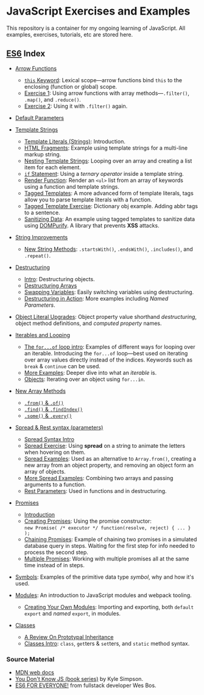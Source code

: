 # JavaScript Exercises and Examples

This repository is a container for my ongoing learning of JavaScript. All examples, exercises, tutorials, etc are stored here.

## [ES6](https://github.com/nabrus/js-exercises/tree/master/wesbos-es6) Index

*  [Arrow Functions](https://github.com/nabrus/js-exercises/tree/master/wesbos-es6/arrow_functions)
    *  [`this` Keyword](https://github.com/nabrus/js-exercises/blob/master/wesbos-es6/arrow_functions/arrow-func-this.html): Lexical scope—arrow functions bind `this` to the enclosing (function or global) scope.
    *  [Exercise 1](https://github.com/nabrus/js-exercises/blob/master/wesbos-es6/arrow_functions/arrow-func-ex1.html): Using arrow functions with array methods—`.filter()`, `.map()`, and `.reduce()`.
    *  [Exercise 2](https://github.com/nabrus/js-exercises/blob/master/wesbos-es6/arrow_functions/arrow-func-ex2.html): Using it with `.filter()` again. 

*  [Default Parameters](https://github.com/nabrus/js-exercises/blob/master/wesbos-es6/Default_Params/default-parameters.html)

*  [Template Strings](https://github.com/nabrus/js-exercises/tree/master/wesbos-es6/template_strings)
    *  [Template Literals (Strings)](https://github.com/nabrus/js-exercises/blob/master/wesbos-es6/template_strings/template-strings-intro.html): Introduction.
    *  [HTML Fragments](https://github.com/nabrus/js-exercises/blob/master/wesbos-es6/template_strings/template-strings-fragments.html): Example using template strings for a multi-line markup string.
    *  [Nesting Template Strings](https://github.com/nabrus/js-exercises/blob/master/wesbos-es6/template_strings/template-strings-looping.html): Looping over an array and creating a list item for each element.
    *  [`if` Statement](https://github.com/nabrus/js-exercises/blob/master/wesbos-es6/template_strings/template-strings-if.html): Using a *ternary operator* inside a template string.
    *  [Render Function](https://github.com/nabrus/js-exercises/blob/master/wesbos-es6/template_strings/template-strings-render-functions.html): Render an `<ul>` list from an array of keywords using a function and template strings.
    *  [Tagged Templates](https://github.com/nabrus/js-exercises/blob/master/wesbos-es6/template_strings/tagged-templates.html): A more advanced form of template literals, tags allow you to parse template literals with a function.
    *  [Tagged Template Exercise](https://github.com/nabrus/js-exercises/blob/master/wesbos-es6/template_strings/tagged-templates-dictonary.html): Dictionary obj example. Adding abbr tags to a sentence.
    *  [Sanitizing Data](https://github.com/nabrus/js-exercises/blob/master/wesbos-es6/template_strings/tagged-templates-sanitize.html): An example using tagged templates to sanitize data using [DOMPurify](https://www.npmjs.com/package/dompurify). A library that prevents **XSS** attacks. 

*  [String Improvements](https://github.com/nabrus/js-exercises/tree/master/wesbos-es6/additional_string_improvements)
    *  [New String Methods](https://github.com/nabrus/js-exercises/blob/master/wesbos-es6/additional_string_improvements/string-methods.html): `.startsWith()`, `.endsWith()`, `.includes()`, and `.repeat()`.

*  [Destructuring](https://github.com/nabrus/js-exercises/tree/master/wesbos-es6/destructuring)
    *  [Intro](https://github.com/nabrus/js-exercises/blob/master/wesbos-es6/destructuring/destructuring-intro.html): Destructuring objects.
    *  [Destructuring Arrays](https://github.com/nabrus/js-exercises/blob/master/wesbos-es6/destructuring/destructuring-arrays.html)
    *  [Swapping Variables](https://github.com/nabrus/js-exercises/blob/master/wesbos-es6/destructuring/swapping-vars-destructuring.html): Easily switching variables using destructuring.
    *  [Destructuring in Action](https://github.com/nabrus/js-exercises/blob/master/wesbos-es6/destructuring/destructuring-and-functions.html): More examples including *Named Parameters*.

*  [Object Literal Upgrades](https://github.com/nabrus/js-exercises/blob/master/wesbos-es6/Object_Literal_Upgrades/object-literal-upgrades.html): Object property value shorthand *destructuring*, object method definitions, and *computed property* names.

*  [Iterables and Looping](https://github.com/nabrus/js-exercises/tree/master/wesbos-es6/Iterables_n_Looping)
    *  [The `for...of` loop intro](https://github.com/nabrus/js-exercises/blob/master/wesbos-es6/Iterables_n_Looping/for-of-intro.html): Examples of different ways for looping over an iterable. Introducing the `for...of` loop—best used on iterating over array values directly instead of the indices. Keywords such as `break` & `continue` can be used.
    *  [More Examples](https://github.com/nabrus/js-exercises/blob/master/wesbos-es6/Iterables_n_Looping/for-of-examples.html): Deeper dive into what an *iterable* is.
    *  [Objects](https://github.com/nabrus/js-exercises/blob/master/wesbos-es6/Iterables_n_Looping/for-of-object.html): Iterating over an object using `for...in`.

*  [New Array Methods](https://github.com/nabrus/js-exercises/tree/master/wesbos-es6/array_of_improvements)
    *  [`.from()` & `.of()`](https://github.com/nabrus/js-exercises/blob/master/wesbos-es6/array_of_improvements/array-from-and-of.html)
    *  [`.find()` & `.findIndex()`](https://github.com/nabrus/js-exercises/blob/master/wesbos-es6/array_of_improvements/array-finding.html)
    *  [`.some()` & `.every()`](https://github.com/nabrus/js-exercises/blob/master/wesbos-es6/array_of_improvements/array-some-and-every.html)

*  [Spread & Rest syntax (parameters)](https://github.com/nabrus/js-exercises/tree/master/wesbos-es6/spread_rest_syntax-parameters)
    *  [Spread Syntax Intro](https://github.com/nabrus/js-exercises/blob/master/wesbos-es6/spread_rest_syntax-parameters/spread-intro.html)
    *  [Spread Exercise](https://github.com/nabrus/js-exercises/blob/master/wesbos-es6/spread_rest_syntax-parameters/jumping-letters.html): Using **spread** on a string to animate the letters when hovering on them.
    *  [Spread Examples](https://github.com/nabrus/js-exercises/blob/master/wesbos-es6/spread_rest_syntax-parameters/more-spread-examples.html): Used as an alternative to `Array.from()`, creating a new array from an object property, and removing an object form an array of objects.
    *  [More Spread Examples](https://github.com/nabrus/js-exercises/blob/master/wesbos-es6/spread_rest_syntax-parameters/spreading-into-a-function.html): Combining two arrays and passing arguments to a function.
    *  [Rest Parameters](https://github.com/nabrus/js-exercises/blob/master/wesbos-es6/spread_rest_syntax-parameters/rest-params.html): Used in functions and in destructuring.

*  [Promises](https://github.com/nabrus/js-exercises/tree/master/wesbos-es6/promises)
    *  [Introduction](https://github.com/nabrus/js-exercises/blob/master/wesbos-es6/promises/promises-intro.html)
    *  [Creating Promises](https://github.com/nabrus/js-exercises/blob/master/wesbos-es6/promises/creating-promises.html): Using the promise constructor:    
    `new Promise( /* executor */ function(resolve, reject) { ... } );`
    *  [Chaining Promises](https://github.com/nabrus/js-exercises/blob/master/wesbos-es6/promises/chaining-promises.html): Example of chaining two promises in a simulated database query in steps. Waiting for the first step for info needed to process the second step.
    *  [Multiple Promises](https://github.com/nabrus/js-exercises/blob/master/wesbos-es6/promises/multiple-promises.html): Working with multiple promises all at the same time instead of in steps.

*  [Symbols](https://github.com/nabrus/js-exercises/blob/master/wesbos-es6/symbols/symbols.html): Examples of the primitive data type *symbol*, why and how it's used. 

*  [Modules](https://github.com/nabrus/js-exercises/tree/master/wesbos-es6/JS_modules_and_npm/es6modules): An introduction to JavaScript modules and webpack tooling.
    * [Creating Your Own Modules](https://github.com/nabrus/js-exercises/tree/master/wesbos-es6/JS_modules_and_npm/es6modules/src): Importing and exporting, both `default export` and *named* `export`, in modules.

*  [Classes](https://github.com/nabrus/js-exercises/tree/master/wesbos-es6/classes)
    * [A Review On Prototypal Inheritance](https://github.com/nabrus/js-exercises/blob/master/wesbos-es6/classes/inheritance-review.html)
    * [Classes Intro](): `class`, `get`ters & `set`ters, and `static` method syntax.

### Source Material
*  [MDN web docs](https://developer.mozilla.org)
*  [You Don't Know JS (book series)](https://github.com/getify/You-Dont-Know-JS) by Kyle Simpson.
*  [ES6 FOR EVERYONE!](https://es6.io/) from fullstack developer Wes Bos.